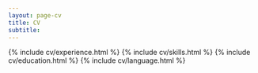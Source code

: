 ```yaml
---
layout: page-cv
title: CV
subtitle: 
---
```


{% include cv/experience.html %}
{% include cv/skills.html %}
{% include cv/education.html %}
{% include cv/language.html %}